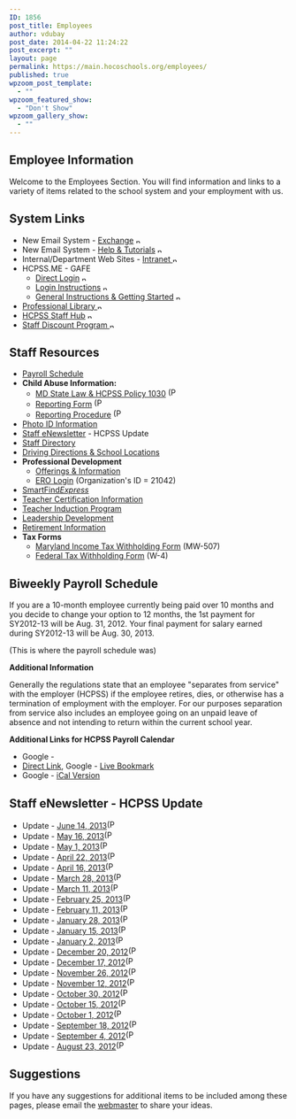 ```yaml
---
ID: 1856
post_title: Employees
author: vdubay
post_date: 2014-04-22 11:24:22
post_excerpt: ""
layout: page
permalink: https://main.hocoschools.org/employees/
published: true
wpzoom_post_template:
  - ""
wpzoom_featured_show:
  - "Don't Show"
wpzoom_gallery_show:
  - ""
---
```

<h2>Employee Information</h2>

<p>Welcome to the Employees Section. You will find information and links to a variety of items related to the school system and your employment with us.</p>

<h2>System Links</h2>
<ul>
  <li>New Email System - <a href="https://mail.hcpss.org/owa/auth/logon.aspx?replaceCurrent=1&amp;url=https%3a%2f%2fmail.hcpss.org%2fowa%2f" target="_blank">Exchange</a> <img src="/f/images/new_webpage.gif" border="0" align="bottom" width="11" height="10" alt="new webpage"></li>
  <li>New Email System -  <a href="https://hcpss.me/exchange/resources.html" target="_blank">Help &amp; Tutorials</a> <img src="/f/images/new_webpage.gif" border="0" align="bottom" width="11" height="10" alt="new webpage"></li>
  <li>Internal/Department Web Sites - <a href="http://login.hcpss.org/" target="_blank">Intranet </a><img src="/f/images/new_webpage.gif" border="0" align="bottom" width="11" height="10" alt="new webpage"></li>
  <li>HCPSS.ME - GAFE
   <ul>
    <li><a href="https://hcpss.me/">Direct Login</a> <img src="/f/images/new_webpage.gif" border="0" align="bottom" width="11" height="10" alt="new webpage"></li>
    <li><a href="https://sites.google.com/a/hcpss.me/gafe/getting-started/introlandingpage" target="_blank">Login Instructions</a> <img src="/f/images/new_webpage.gif" border="0" align="bottom" width="11" height="10" alt="new webpage"></li>
    <li><a href="https://sites.google.com/a/hcpss.me/gafe/getting-started" target="_blank">General Instructions &amp; Getting Started</a> <img src="/f/images/new_webpage.gif" border="0" align="bottom" width="11" height="10" alt="new webpage"></li>
   </ul>
  </li>
  <li><a href="http://www2.hcpss.org/library/" target="_blank">Professional Library <img src="/f/images/new_webpage.gif" border="0" align="bottom" width="11" height="10" alt="new webpage"></a></li>
  <li><a href="https://staff.hcpss.org" target="_blank">HCPSS Staff Hub</a> <img src="/f/images/new_webpage.gif" border="0" align="bottom" width="11" height="10" alt="new webpage"></li>
  <li><a href="https://staff.hcpss.org/course/view.php?id=106" target="_blank">Staff Discount Program <img src="/f/images/new_webpage.gif" border="0" align="bottom" width="11" height="10" alt="new webpage"></a></li>
</ul>

<h2>Staff Resources</h2>
<ul>
  <li><a href="#payroll">Payroll Schedule</a></li>
  <li><a name="child"></a><strong>Child Abuse Information:</strong>
   <ul>
    <li><a href="/f/employees/childabuse_ppt.pdf">MD State Law &amp; HCPSS Policy 1030</a> <img src="/f/images/bullet-pdf.gif" border="0" align="bottom" width="16" height="16" alt="(PDF)"></li>
    <li><a href="/f/employees/reporting_childabuseform.pdf">Reporting Form</a> <img src="/f/images/bullet-pdf.gif" border="0" align="bottom" width="16" height="16" alt="(PDF)"></li>
    <li><a href="/f/employees/reporting_childabuse.pdf">Reporting Procedure</a> <img src="/f/images/bullet-pdf.gif" border="0" align="bottom" width="16" height="16" alt="(PDF)"></li>
   </ul>
  </li>
  <li><a href="/employees/photo-id/">Photo ID Information</a></li>
  <li><a href="#update">Staff eNewsletter</a> - HCPSS Update</li>
  <li><a href="/employees/staff-directory/">Staff Directory</a></li>
  <li><a href="/contact-us/driving-directions/">Driving Directions &amp; School Locations</a></li>
  <li><strong>Professional Development</strong>
   <ul>
    <li><a href="/employees/professional-development/"> Offerings &amp; Information</a></li>
    <li><a href="http://ero.eschoolsolutions.com/user/Login.taf" target="_blank">ERO Login</a> (Organization's ID = 21042)</li>
   </ul>
  </li>
  <li><a href="/employment/other-vacancies/smart-find-express/">SmartFind<em>Express</em></a></li>
  <li><a href="/employees/teacher-certification/">Teacher Certification Information</a></li>
  <li><a href="/employees/teacher-induction/">Teacher Induction Program</a></li>
  <li><a href="/employees/leadership-development/">Leadership Development</a></li>
  <li><a href="/employees/retiree-benefits/">Retirement Information</a></li>
  <li><strong>Tax Forms</strong>
   <ul>
    <li><a href="http://taxes.marylandtaxes.com/Individual_Taxes/General_Information/Individual_Tax_Forms_and_Instructions/Withholding_Forms/2013_Withholding_Forms.shtml" target="_blank">Maryland Income Tax Withholding Form</a> (MW-507)</li>
    <li><a href="http://www.irs.gov/Forms-&amp;-Pubs" target="_blank">Federal Tax Withholding Form</a> (W-4)</li>
   </ul>
  </li>
</ul>

<h2><a name="payroll"></a>Biweekly Payroll Schedule</h2>

<p>If you are a 10-month employee currently being paid over 10 months and you decide to change your option to 12 months, the 1st payment for SY2012-13 will be Aug. 31, 2012. Your final payment for salary earned during SY2012-13 will be Aug. 30, 2013.</p>

<div>(This is where the payroll schedule was)</div>

<p><strong>Additional Information</strong></p>

<p>Generally the regulations state that an employee &quot;separates from service&quot; with the employer (HCPSS) if the employee retires, dies, or otherwise has a termination of employment with the employer. For our purposes separation from service also includes an employee going on an unpaid leave of absence and not intending to return within the current school year.</p>

<p><strong>Additional Links for HCPSS Payroll Calendar</strong></p>
<ul>
  <li>Google - <a href="http://www.google.com/calendar/embed?src=hcpss.me_r71vavdv67b0btccp8luubqmmo%40group.calendar.google.com&amp;ctz=America/New_York" target="_blank"></li>
  <li>Direct Link</a>, Google - <a href="http://www.google.com/calendar/feeds/hcpss.me_r71vavdv67b0btccp8luubqmmo@group.calendar.google.com/public/basic" target="_blank">Live Bookmark</a></li>
  <li>Google - <a href="http://www.google.com/calendar/ical/hcpss.me_r71vavdv67b0btccp8luubqmmo%40group.calendar.google.com/public/basic.ics" target="_blank">iCal Version</a></li>
</ul>

<h2><a name="update"></a>Staff eNewsletter - HCPSS Update</h2>

<ul>
  <li>Update - <a href="/f/employees/updates/update061413.pdf">June 14, 2013</a><img src="/f/images/bullet-pdf.gif" border="0" align="bottom" width="16" height="16" alt="(PDF)"></li>
  <li>Update - <a href="/f/employees/updates/update051613.pdf">May 16, 2013</a><img src="/f/images/bullet-pdf.gif" border="0" align="bottom" width="16" height="16" alt="(PDF)"></li>
  <li>Update - <a href="/f/employees/updates/update050113.pdf">May 1, 2013</a><img src="/f/images/bullet-pdf.gif" border="0" align="bottom" width="16" height="16" alt="(PDF)"></li>
  <li>Update - <a href="/f/employees/updates/updatespecial042213.pdf">April 22, 2013</a><img src="/f/images/bullet-pdf.gif" border="0" align="bottom" width="16" height="16" alt="(PDF)"></li>
  <li>Update - <a href="/f/employees/updates/update041613.pdf">April 16, 2013</a><img src="/f/images/bullet-pdf.gif" border="0" align="bottom" width="16" height="16" alt="(PDF)"></li>
  <li>Update - <a href="/f/employees/updates/update032813.pdf">March 28, 2013</a><img src="/f/images/bullet-pdf.gif" border="0" align="bottom" width="16" height="16" alt="(PDF)"></li>
  <li>Update - <a href="/f/employees/updates/update031113.pdf">March 11, 2013</a><img src="/f/images/bullet-pdf.gif" border="0" align="bottom" width="16" height="16" alt="(PDF)"></li>
  <li>Update - <a href="/f/employees/updates/update022513.pdf">February 25, 2013</a><img src="/f/images/bullet-pdf.gif" border="0" align="bottom" width="16" height="16" alt="(PDF)"></li>
  <li>Update - <a href="/f/employees/updates/update021113.pdf">February 11, 2013</a><img src="/f/images/bullet-pdf.gif" border="0" align="bottom" width="16" height="16" alt="(PDF)"></li>
  <li>Update - <a href="/f/employees/updates/update012813.pdf">January 28, 2013</a><img src="/f/images/bullet-pdf.gif" border="0" align="bottom" width="16" height="16" alt="(PDF)"></li>
  <li>Update - <a href="/f/employees/updates/update011513.pdf">January 15, 2013</a><img src="/f/images/bullet-pdf.gif" border="0" align="bottom" width="16" height="16" alt="(PDF)"></li>
  <li>Update - <a href="/f/employees/updates/update010213.pdf">January 2, 2013</a><img src="/f/images/bullet-pdf.gif" border="0" align="bottom" width="16" height="16" alt="(PDF)"></li>
  <li>Update - <a href="/f/employees/updates/update122012.pdf">December 20, 2012</a><img src="/f/images/bullet-pdf.gif" border="0" align="bottom" width="16" height="16" alt="(PDF)"></li>
  <li>Update - <a href="/f/employees/updates/update121712.pdf">December 17, 2012</a><img src="/f/images/bullet-pdf.gif" border="0" align="bottom" width="16" height="16" alt="(PDF)"></li>
  <li>Update - <a href="/f/employees/updates/update112612.pdf">November 26, 2012</a><img src="/f/images/bullet-pdf.gif" border="0" align="bottom" width="16" height="16" alt="(PDF)"></li>
  <li>Update - <a href="/f/employees/updates/update111212.pdf">November 12, 2012</a><img src="/f/images/bullet-pdf.gif" border="0" align="bottom" width="16" height="16" alt="(PDF)"></li>
  <li>Update - <a href="/f/employees/updates/update103012.pdf">October 30, 2012</a><img src="/f/images/bullet-pdf.gif" border="0" align="bottom" width="16" height="16" alt="(PDF)"></li>
  <li>Update - <a href="/f/employees/updates/update101512.pdf">October 15, 2012</a><img src="/f/images/bullet-pdf.gif" border="0" align="bottom" width="16" height="16" alt="(PDF)"></li>
  <li>Update - <a href="/f/employees/updates/update100112.pdf">October 1, 2012</a><img src="/f/images/bullet-pdf.gif" border="0" align="bottom" width="16" height="16" alt="(PDF)"></li>
  <li>Update - <a href="/f/employees/updates/update091812.pdf">September 18, 2012</a><img src="/f/images/bullet-pdf.gif" border="0" align="bottom" width="16" height="16" alt="(PDF)"></li>
  <li>Update - <a href="/f/employees/updates/update090412.pdf">September 4, 2012</a><img src="/f/images/bullet-pdf.gif" border="0" align="bottom" width="16" height="16" alt="(PDF)"></li>
  <li>Update - <a href="/f/employees/updates/update082312.pdf">August 23, 2012</a><img src="/f/images/bullet-pdf.gif" border="0" align="bottom" width="16" height="16" alt="(PDF)"></li>
</ul>

<h2>Suggestions</h2>

<p>If you have any suggestions for additional items to be included among these pages, please email the <a href="mailto:webmaster@hcpss.org?Subject=Suggestion For Employees Section">webmaster</a> to share your ideas.</p>